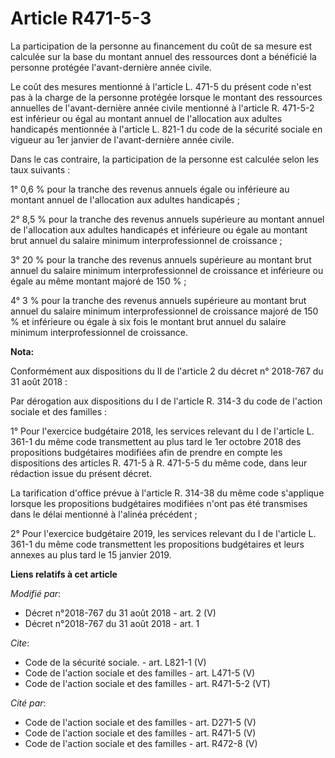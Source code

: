 # Article R471-5-3

La participation de la personne au financement du coût de sa mesure est calculée sur la base du montant annuel des ressources
dont a bénéficié la personne protégée l'avant-dernière année civile. 

Le coût des mesures mentionné à l'article L. 471-5 du présent code n'est pas à la charge de la personne protégée lorsque le
montant des ressources annuelles de l'avant-dernière année civile mentionné à l'article R. 471-5-2 est inférieur ou égal au
montant annuel de l'allocation aux adultes handicapés mentionnée à l'article L. 821-1 du code de la sécurité sociale en
vigueur au 1er janvier de l'avant-dernière année civile. 

Dans le cas contraire, la participation de la personne est calculée selon les taux suivants : 

1° 0,6 % pour la tranche des revenus annuels égale ou inférieure au montant annuel de l'allocation aux adultes handicapés ; 

2° 8,5 % pour la tranche des revenus annuels supérieure au montant annuel de l'allocation aux adultes handicapés et
inférieure ou égale au montant brut annuel du salaire minimum interprofessionnel de croissance ; 

3° 20 % pour la tranche des revenus annuels supérieure au montant brut annuel du salaire minimum interprofessionnel de
croissance et inférieure ou égale au même montant majoré de 150 % ; 

4° 3 % pour la tranche des revenus annuels supérieure au montant brut annuel du salaire minimum interprofessionnel de
croissance majoré de 150 % et inférieure ou égale à six fois le montant brut annuel du salaire minimum interprofessionnel de
croissance.

**Nota:**

Conformément aux dispositions du II de l'article 2 du décret n° 2018-767 du 31 août 2018 :

Par dérogation aux dispositions du I de l'article R. 314-3 du code de l'action sociale et des familles  :

1° Pour l'exercice budgétaire 2018, les services relevant du I de l'article L. 361-1 du même code transmettent au plus tard
le 1er octobre 2018 des propositions budgétaires modifiées afin de prendre en compte les dispositions des articles R. 471-5 à
R. 471-5-5 du même code, dans leur rédaction issue du présent décret.

La tarification d'office prévue à l'article R. 314-38 du même code s'applique lorsque les propositions budgétaires modifiées
n'ont pas été transmises dans le délai mentionné à l'alinéa précédent ;

2° Pour l'exercice budgétaire 2019, les services relevant du I de l'article L. 361-1 du même code transmettent les
propositions budgétaires et leurs annexes au plus tard le 15 janvier 2019.

**Liens relatifs à cet article**

_Modifié par_:

  - Décret n°2018-767 du 31 août 2018 - art. 2 (V)
  - Décret n°2018-767 du 31 août 2018 - art. 1

_Cite_:

  - Code de la sécurité sociale. - art. L821-1 (V)
  - Code de l'action sociale et des familles - art. L471-5 (V)
  - Code de l'action sociale et des familles - art. R471-5-2 (VT)

_Cité par_:

  - Code de l'action sociale et des familles - art. D271-5 (V)
  - Code de l'action sociale et des familles - art. R471-5 (V)
  - Code de l'action sociale et des familles - art. R472-8 (V)
